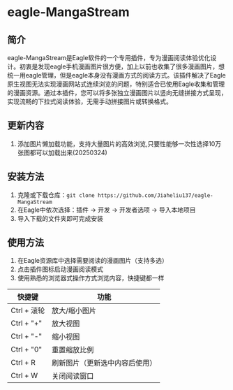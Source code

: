 # eagle-MangaStream

## 简介

eagle-MangaStream是Eagle软件的一个专用插件，专为漫画阅读体验优化设计。初衷是发现eagle手机漫画图片很方便，加上以前也收集了很多漫画图片，想统一用eagle管理，但是eagle本身没有漫画方式的阅读方式。该插件解决了Eagle原生视图无法实现漫画网站式连续浏览的问题，特别适合已使用Eagle收集和管理的漫画资源。通过本插件，您可以将多张独立漫画图片以竖向无缝拼接方式呈现，实现流畅的下拉式阅读体验，无需手动拼接图片或转换格式。

## 更新内容

1. 添加图片懒加载功能，支持大量图片的高效浏览,只要性能够一次性选择10万张图都可以加载出来(20250324)

## 安装方法

1. 克隆或下载仓库：`git clone https://github.com/Jiaheliu137/eagle-MangaStream`
2. 在Eagle中依次选择：插件 → 开发 → 开发者选项 → 导入本地项目
3. 导入下载的文件夹即可完成安装

## 使用方法

1. 在Eagle资源库中选择需要阅读的漫画图片（支持多选）
2. 点击插件图标启动漫画阅读模式
3. 使用熟悉的浏览器式操作方式浏览内容，快捷键都一样

| 快捷键 | 功能 |
|--------|------|
| Ctrl + 滚轮 | 放大/缩小图片 |
| Ctrl + "+" | 放大视图 |
| Ctrl + "-" | 缩小视图 |
| Ctrl + "0" | 重置缩放比例 |
| Ctrl + R | 刷新图片（更新选中内容后使用） |
| Ctrl + W | 关闭阅读窗口 |



